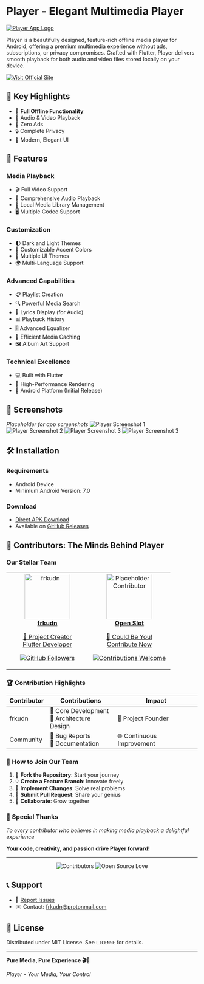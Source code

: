 # Player - Elegant Multimedia Player

[![Player App Logo](assets/svgs/logo.svg)](https://frkudn.github.io/player/)

Player is a beautifully designed, feature-rich offline media player for Android, offering a premium multimedia experience without ads, subscriptions, or privacy compromises. Crafted with Flutter, Player delivers smooth playback for both audio and video files stored locally on your device.

[![Visit Official Site](https://img.shields.io/badge/Visit-Official%20Site-blue?style=for-the-badge&logo=googlechrome&logoColor=white)](https://frkudn.github.io/player/)

## 🌟 Key Highlights

- 📱 **Full Offline Functionality**
- 🎵 Audio & Video Playback
- 🚫 Zero Ads
- 🔒 Complete Privacy
- 🎨 Modern, Elegant UI

## 🚀 Features

### Media Playback
- 🎬 Full Video Support
- 🎵 Comprehensive Audio Playback
- 📂 Local Media Library Management
- 🖥️ Multiple Codec Support

### Customization
- 🌓 Dark and Light Themes
- 🎨 Customizable Accent Colors
- 🌈 Multiple UI Themes
- 🌍 Multi-Language Support

### Advanced Capabilities
- 📋 Playlist Creation
- 🔍 Powerful Media Search
- 📝 Lyrics Display (for Audio)
- 📊 Playback History
- 🎚️ Advanced Equalizer
- 💾 Efficient Media Caching
- 🖼️ Album Art Support

### Technical Excellence
- 💻 Built with Flutter
- 🚀 High-Performance Rendering
- 📱 Android Platform (Initial Release)

## 📸 Screenshots

*Placeholder for app screenshots*
![Player Screenshot 1](assets/screenshot1.jpg)
![Player Screenshot 2](assets/screenshot2.jpg)
![Player Screenshot 3](assets/screenshot3.jpg)
![Player Screenshot 3](assets/screenshot4.jpg)

## 🛠 Installation

### Requirements
- Android Device
- Minimum Android Version: 7.0

### Download
- [Direct APK Download](https://github.com/frkudn/player/releases/download/v1.0.0/player.-v1.0.1.apk)
- Available on [GitHub Releases](https://github.com/frkudn/player/releases)

## 🌟 Contributors: The Minds Behind Player

### Our Stellar Team

<div align="center">
  <table>
    <tr>
      <td align="center" width="200">
        <a href="https://github.com/frkudn">
          <img src="https://github.com/frkudn.png" width="120" height="120" alt="frkudn"/>
          <br/>
          <strong>frkudn</strong>
          <p>🚀 Project Creator<br/>Flutter Developer</p>
        </a>
        <p>
          <a href="https://github.com/frkudn">
            <img src="https://img.shields.io/github/followers/frkudn?style=social" alt="GitHub Followers"/>
          </a>
        </p>
      </td>
      <td align="center" width="200">
        <a href="#">
          <img src="https://ui-avatars.com/api/?name=Contributor&background=random" width="120" height="120" alt="Placeholder Contributor"/>
          <br/>
          <strong>Open Slot</strong>
          <p>🤝 Could Be You!<br/>Contribute Now</p>
        </a>
        <p>
          <a href="#-contributing">
            <img src="https://img.shields.io/badge/Contribute-Welcome-brightgreen?style=for-the-badge" alt="Contributions Welcome"/>
          </a>
        </p>
      </td>
    </tr>
  </table>
</div>

### 🏆 Contribution Highlights

| Contributor | Contributions | Impact |
|------------|---------------|--------|
| frkudn | 🎨 Core Development<br/>🚀 Architecture Design | 💯 Project Founder |
| Community | 🐛 Bug Reports<br/>📝 Documentation | 🌐 Continuous Improvement |

### 🌈 How to Join Our Team

1. 🍴 **Fork the Repository**: Start your journey
2. 💡 **Create a Feature Branch**: Innovate freely
3. 🔧 **Implement Changes**: Solve real problems
4. 🚢 **Submit Pull Request**: Share your genius
5. 🤝 **Collaborate**: Grow together

### 💖 Special Thanks

*To every contributor who believes in making media playback a delightful experience*

**Your code, creativity, and passion drive Player forward!**

---

<p align="center">
  <img src="https://img.shields.io/github/contributors/frkudn/player?color=brightgreen" alt="Contributors"/>
  <img src="https://img.shields.io/badge/Open%20Source-%E2%9D%A4%EF%B8%8F-brightgreen" alt="Open Source Love"/>
</p>

## 📞 Support

- 🐛 [Report Issues](https://github.com/frkudn/player/issues)
- ✉️ Contact: [frkudn@protonmail.com](mailto:frkudn@protonmail.com)

## 📄 License

Distributed under MIT License. See `LICENSE` for details.

---

**Pure Media, Pure Experience 🎬🎵**

*Player - Your Media, Your Control*
